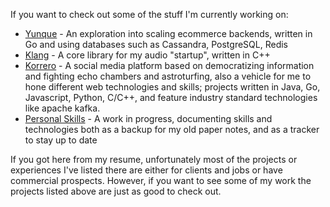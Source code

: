 If you want to check out some of the stuff I'm currently working on:

- [Yunque](https://github.com/lukasmwerk/yunque) - An exploration into scaling ecommerce backends, written in Go and using databases such as Cassandra, PostgreSQL, Redis
- [Klang](https://github.com/atalere-audio/klang) - A core library for my audio "startup", written in C++
- [Korrero](https://github.com/korrero) - A social media platform based on democratizing information and fighting echo chambers and astroturfing, also a vehicle for me to hone different web technologies and skills; projects written in Java, Go, Javascript, Python, C/C++, and feature industry standard technologies like apache kafka.
- [Personal Skills](https://github.com/lukasmwerk/yunque) - A work in progress, documenting skills and technologies both as a backup for my old paper notes, and as a tracker to stay up to date

If you got here from my resume, unfortunately most of the projects or experiences I've listed there are either for clients and jobs or have commercial prospects. However, if you want to see some of my work the projects listed above are just as good to check out. 
